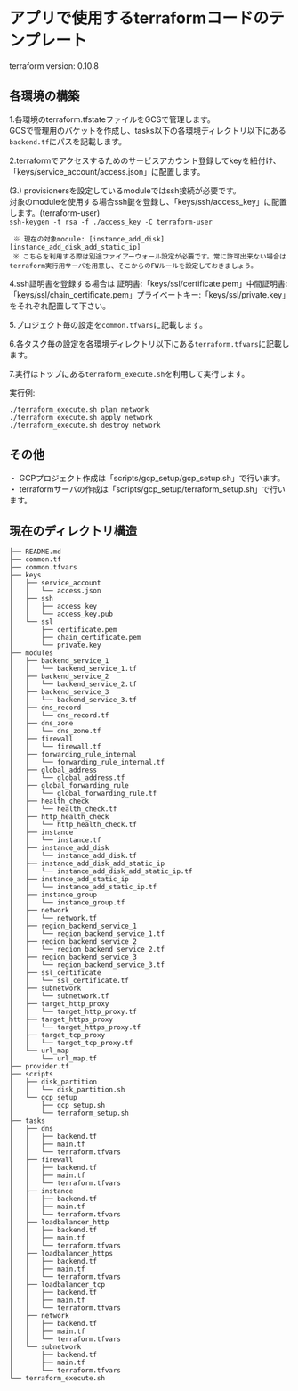 # アプリで使用するterraformコードのテンプレート

terraform version: 0.10.8


## 各環境の構築

1.各環境のterraform.tfstateファイルをGCSで管理します。<br />
  GCSで管理用のバケットを作成し、tasks以下の各環境ディレクトリ以下にある`backend.tf`にパスを記載します。

2.terraformでアクセスするためのサービスアカウント登録してkeyを紐付け、「keys/service_account/access.json」に配置します。

(3.) provisionersを設定しているmoduleではssh接続が必要です。<br />
     対象のmoduleを使用する場合ssh鍵を登録し、「keys/ssh/access_key」に配置します。(terraform-user)<br />
     ```
     ssh-keygen -t rsa -f ./access_key -C terraform-user
     ```

     ※ 現在の対象module: [instance_add_disk][instance_add_disk_add_static_ip]
     ※ こちらを利用する際は別途ファイアーウォール設定が必要です。常に許可出来ない場合はterraform実行用サーバを用意し、そこからのFWルールを設定しておきましょう。

4.ssh証明書を登録する場合は 証明書:「keys/ssl/certificate.pem」中間証明書:「keys/ssl/chain_certificate.pem」プライベートキー:「keys/ssl/private.key」をそれぞれ配置して下さい。

5.プロジェクト毎の設定を`common.tfvars`に記載します。

6.各タスク毎の設定を各環境ディレクトリ以下にある`terraform.tfvars`に記載します。

7.実行はトップにある`terraform_execute.sh`を利用して実行します。

実行例:
```shell
./terraform_execute.sh plan network
./terraform_execute.sh apply network
./terraform_execute.sh destroy network
```

## その他
・ GCPプロジェクト作成は「scripts/gcp_setup/gcp_setup.sh」で行います。
・ terraformサーバの作成は「scripts/gcp_setup/terraform_setup.sh」で行います。

## 現在のディレクトリ構造
```
├── README.md
├── common.tf
├── common.tfvars
├── keys
│   ├── service_account
│   │   └── access.json
│   ├── ssh
│   │   ├── access_key
│   │   └── access_key.pub
│   └── ssl
│       ├── certificate.pem
│       ├── chain_certificate.pem
│       └── private.key
├── modules
│   ├── backend_service_1
│   │   └── backend_service_1.tf
│   ├── backend_service_2
│   │   └── backend_service_2.tf
│   ├── backend_service_3
│   │   └── backend_service_3.tf
│   ├── dns_record
│   │   └── dns_record.tf
│   ├── dns_zone
│   │   └── dns_zone.tf
│   ├── firewall
│   │   └── firewall.tf
│   ├── forwarding_rule_internal
│   │   └── forwarding_rule_internal.tf
│   ├── global_address
│   │   └── global_address.tf
│   ├── global_forwarding_rule
│   │   └── global_forwarding_rule.tf
│   ├── health_check
│   │   └── health_check.tf
│   ├── http_health_check
│   │   └── http_health_check.tf
│   ├── instance
│   │   └── instance.tf
│   ├── instance_add_disk
│   │   └── instance_add_disk.tf
│   ├── instance_add_disk_add_static_ip
│   │   └── instance_add_disk_add_static_ip.tf
│   ├── instance_add_static_ip
│   │   └── instance_add_static_ip.tf
│   ├── instance_group
│   │   └── instance_group.tf
│   ├── network
│   │   └── network.tf
│   ├── region_backend_service_1
│   │   └── region_backend_service_1.tf
│   ├── region_backend_service_2
│   │   └── region_backend_service_2.tf
│   ├── region_backend_service_3
│   │   └── region_backend_service_3.tf
│   ├── ssl_certificate
│   │   └── ssl_certificate.tf
│   ├── subnetwork
│   │   └── subnetwork.tf
│   ├── target_http_proxy
│   │   └── target_http_proxy.tf
│   ├── target_https_proxy
│   │   └── target_https_proxy.tf
│   ├── target_tcp_proxy
│   │   └── target_tcp_proxy.tf
│   └── url_map
│       └── url_map.tf
├── provider.tf
├── scripts
│   ├── disk_partition
│   │   └── disk_partition.sh
│   └── gcp_setup
│       ├── gcp_setup.sh
│       └── terraform_setup.sh
├── tasks
│   ├── dns
│   │   ├── backend.tf
│   │   ├── main.tf
│   │   └── terraform.tfvars
│   ├── firewall
│   │   ├── backend.tf
│   │   ├── main.tf
│   │   └── terraform.tfvars
│   ├── instance
│   │   ├── backend.tf
│   │   ├── main.tf
│   │   └── terraform.tfvars
│   ├── loadbalancer_http
│   │   ├── backend.tf
│   │   ├── main.tf
│   │   └── terraform.tfvars
│   ├── loadbalancer_https
│   │   ├── backend.tf
│   │   ├── main.tf
│   │   └── terraform.tfvars
│   ├── loadbalancer_tcp
│   │   ├── backend.tf
│   │   ├── main.tf
│   │   └── terraform.tfvars
│   ├── network
│   │   ├── backend.tf
│   │   ├── main.tf
│   │   └── terraform.tfvars
│   └── subnetwork
│       ├── backend.tf
│       ├── main.tf
│       └── terraform.tfvars
└── terraform_execute.sh
```
